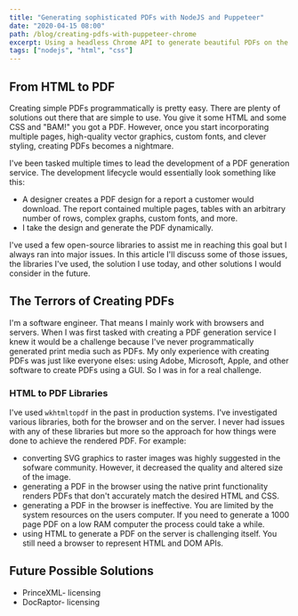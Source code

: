 ```yaml
---
title: "Generating sophisticated PDFs with NodeJS and Puppeteer"
date: "2020-04-15 08:00"
path: /blog/creating-pdfs-with-puppeteer-chrome
excerpt: Using a headless Chrome API to generate beautiful PDFs on the server
tags: ["nodejs", "html", "css"]
---
```


## From HTML to PDF

Creating simple PDFs programmatically is pretty easy. There are plenty of solutions out there that are simple to use. You give it some HTML and some CSS and "BAM!" you got a PDF. However, once you start incorporating multiple pages, high-quality vector graphics, custom fonts, and clever styling, creating PDFs becomes a nightmare.

I've been tasked multiple times to lead the development of a PDF generation service. The development lifecycle would essentially look something like this:

- A designer creates a PDF design for a report a customer would download. The report contained multiple pages, tables with an arbitrary number of rows, complex graphs, custom fonts, and more.
- I take the design and generate the PDF dynamically.

I've used a few open-source libraries to assist me in reaching this goal but I always ran into major issues. In this article I'll discuss some of those issues, the libraries I've used, the solution I use today, and other solutions I would consider in the future.

## The Terrors of Creating PDFs

I'm a software engineer. That means I mainly work with browsers and servers. When I was first tasked with creating a PDF generation service I knew it would be a challenge because I've never programmatically generated print media such as PDFs. My only experience with creating PDFs was just like everyone elses: using Adobe, Microsoft, Apple, and other software to create PDFs using a GUI. So I was in for a real challenge.

### HTML to PDF Libraries

I've used `wkhtmltopdf` in the past in production systems. I've investigated various libraries, both for the browser and on the server. I never had issues with any of these libraries but more so the approach for how things were done to achieve the rendered PDF. For example:

- converting SVG graphics to raster images was highly suggested in the sofware community. However, it decreased the quality and altered size of the image.
- generating a PDF in the browser using the native print functionality renders PDFs that don't accurately match the desired HTML and CSS.
- generating a PDF in the browser is ineffective. You are limited by the system resources on the users computer. If you need to generate a 1000 page PDF on a low RAM computer the process could take a while.
- using HTML to generate a PDF on the server is challenging itself. You still need a browser to represent HTML and DOM APIs.

## Future Possible Solutions
- PrinceXML- licensing
- DocRaptor- licensing
